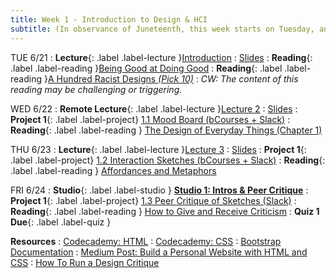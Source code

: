 ```yaml
---
title: Week 1 - Introduction to Design & HCI 
subtitle: (In observance of Juneteenth, this week starts on Tuesday, and Studio class will occur on Friday instead of Monday.)
---
```


TUE 6/21
: **<bold>Lecture</bold>**{: .label .label-lecture }[Introduction](https://bcourses.berkeley.edu/courses/1515859/external_tools/78985)
  : [Slides](https://docs.google.com/presentation/d/1PXm752w9YOqAA-VreXNPp-oiikC9ajAUP2Xu-hxfPLg/edit?usp=sharing)
: **<bold>Reading</bold>**{: .label .label-reading }[Being Good at Doing Good](https://storage.googleapis.com/pub-tools-public-publication-data/pdf/45295.pdf)
: **<bold>Reading</bold>**{: .label .label-reading }[<normal>A Hundred Racist Designs </normal>_(Pick 10)_](https://otlhogilegordon.medium.com/a-hundred-racist-designs-ff713cd5aa42)
  : _CW: The content of this reading may be challenging or triggering._

WED 6/22
: **<bold>Remote Lecture</bold>**{: .label .label-lecture }[Lecture 2](https://bcourses.berkeley.edu/courses/1515859/external_tools/78985)
  : [Slides](https://docs.google.com/presentation/d/1LOjXjI0mxy6FMH1540gt5vcNdUzELuNyzGWRWctjj3E/edit?usp=sharing)
: **<bold>Project 1</bold>**{: .label .label-project} [1.1 Mood Board (bCourses + Slack)](https://docs.google.com/document/d/1Mf5QVn8_z3vfibqNRhxOGoPPZRq6AQPPeuAg2zpdQNU/edit?usp=sharing)
: **<bold>Reading</bold>**{: .label .label-reading } [The Design of Everyday Things (Chapter 1)](https://drive.google.com/file/d/1UhJckNhGz-R50ztGZC8z9W32tIlGGP8B/view?usp=sharing)



THU 6/23
: **<bold>Lecture</bold>**{: .label .label-lecture }[Lecture 3](https://bcourses.berkeley.edu/courses/1515859/external_tools/78985)
   : [Slides](https://docs.google.com/presentation/d/1apb4J1XgWT3uJEHGkMTF99ddPiHKeUtow8IxYYQmKO8/edit?usp=sharing)
: **<bold>Project 1</bold>**{: .label .label-project} [1.2 Interaction Sketches (bCourses + Slack)](https://docs.google.com/document/d/1Mf5QVn8_z3vfibqNRhxOGoPPZRq6AQPPeuAg2zpdQNU/edit?usp=sharing)
: **<bold>Reading</bold>**{: .label .label-reading } [Affordances and Metaphors](https://www.joelonsoftware.com/2000/04/18/affordances-and-metaphors/)



FRI 6/24
: **<bold>Studio</bold>**{: .label .label-studio } [**Studio 1: Intros & Peer Critique**](#)
: **<bold>Project 1</bold>**{: .label .label-project} [1.3 Peer Critique of Sketches (Slack)](https://docs.google.com/document/d/1Mf5QVn8_z3vfibqNRhxOGoPPZRq6AQPPeuAg2zpdQNU/edit?usp=sharing)
: **<bold>Reading</bold>**{: .label .label-reading } [How to Give and Receive Criticism](https://scottberkun.com/essays/35-how-to-give-and-receive-criticism/)
: **<bold>Quiz 1 Due</bold>**{: .label .label-quiz }


**Resources**
: [Codecademy: HTML](https://www.codecademy.com/learn/learn-html)
: [Codecademy: CSS](https://www.codecademy.com/learn/learn-css)
: [Bootstrap Documentation](https://getbootstrap.com/docs/4.1/getting-started/introduction/)
: [Medium Post: Build a Personal Website with HTML and CSS](https://medium.com/@ianjsikes/build-a-personal-website-with-html-and-css-part-1-3013fb5dacd4)
: [How To Run a Design Critique](https://scottberkun.com/essays/23-how-to-run-a-design-critique/)


